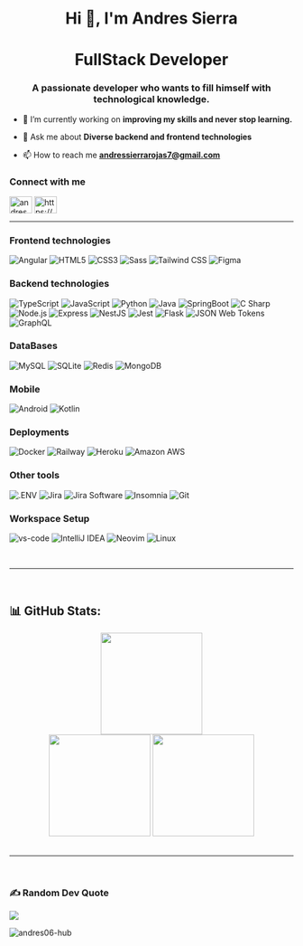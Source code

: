 <h1 align="center">Hi 👋, I'm Andres Sierra</h1>
<h1 align="center">FullStack Developer</h1>
<h3 align="center">A passionate developer who wants to fill himself with technological knowledge.</h3>

- 🔭 I’m currently working on **improving my skills and never stop learning.**

- 💬 Ask me about **Diverse backend and frontend technologies**

- 📫 How to reach me **andressierrarojas7@gmail.com**

### Connect with me
<p align="left">
<a href="https://twitter.com/andressr06" target="_blank"><img align="center" src="https://raw.githubusercontent.com/rahuldkjain/github-profile-readme-generator/master/src/images/icons/Social/twitter.svg" alt="andressr06" height="30" width="40" /></a>
<a href="https://www.linkedin.com/in/andressierrarojas/" target="_blank"><img align="center"   src="https://raw.githubusercontent.com/rahuldkjain/github-profile-readme-generator/master/src/images/icons/Social/linked-in-alt.svg" alt="https://www.linkedin.com/in/andressierrarojas/" height="30" width="40" /></a>
</p>

*************

### Frontend technologies

![Angular](https://img.shields.io/static/v1?style=for-the-badge&message=Angular&color=DD0031&logo=Angular&logoColor=FFFFFF&label=) ![HTML5](https://img.shields.io/static/v1?style=for-the-badge&message=HTML5&color=E34F26&logo=HTML5&logoColor=FFFFFF&label=)
 ![CSS3](https://img.shields.io/static/v1?style=for-the-badge&message=CSS3&color=1572B6&logo=CSS3&logoColor=FFFFFF&label=) ![Sass](https://img.shields.io/static/v1?style=for-the-badge&message=Sass&color=CC6699&logo=Sass&logoColor=FFFFFF&label=) ![Tailwind CSS](https://img.shields.io/static/v1?style=for-the-badge&message=Tailwind+CSS&color=222222&logo=Tailwind+CSS&logoColor=06B6D4&label=) ![Figma](https://img.shields.io/static/v1?style=for-the-badge&message=Figma&color=F24E1E&logo=Figma&logoColor=FFFFFF&label=)

### Backend technologies

![TypeScript](https://img.shields.io/static/v1?style=for-the-badge&message=TypeScript&color=3178C6&logo=TypeScript&logoColor=FFFFFF&label=) ![JavaScript](https://img.shields.io/static/v1?style=for-the-badge&message=JavaScript&color=222222&logo=JavaScript&logoColor=F7DF1E&label=) ![Python](https://img.shields.io/static/v1?style=for-the-badge&message=Python&color=3776AB&logo=Python&logoColor=FFFFFF&label=) ![Java](http://img.shields.io/badge/-Java-007396?style=flat-square&logo=java&logoColor=ffffff) ![SpringBoot](https://img.shields.io/static/v1?style=for-the-badge&message=spring+boot+&color=7CFC00&logo=java+&logoColor=FFFFFF&label=) ![C Sharp](https://img.shields.io/static/v1?style=for-the-badge&message=C+Sharp&color=239120&logo=C+Sharp&logoColor=FFFFFF&label=) ![Node.js](https://img.shields.io/static/v1?style=for-the-badge&message=Node.js&color=339933&logo=Node.js&logoColor=FFFFFF&label=) ![Express](https://img.shields.io/static/v1?style=for-the-badge&message=Express&color=000000&logo=Express&logoColor=FFFFFF&label=) ![NestJS](https://img.shields.io/static/v1?style=for-the-badge&message=NestJS&color=E0234E&logo=NestJS&logoColor=FFFFFF&label=) ![Jest](https://img.shields.io/static/v1?style=for-the-badge&message=Jest&color=C21325&logo=Jest&logoColor=FFFFFF&label=) ![Flask](https://img.shields.io/static/v1?style=for-the-badge&message=Flask&color=000000&logo=Flask&logoColor=FFFFFF&label=) ![JSON Web Tokens](https://img.shields.io/static/v1?style=for-the-badge&message=JSON+Web+Tokens&color=000000&logo=JSON+Web+Tokens&logoColor=FFFFFF&label=) ![GraphQL](https://img.shields.io/static/v1?style=for-the-badge&message=GraphQL&color=E10098&logo=GraphQL&logoColor=FFFFFF&label=)


### DataBases

![MySQL](https://img.shields.io/badge/mysql-%2300f.svg?style=for-the-badge&logo=mysql&logoColor=white) ![SQLite](https://img.shields.io/static/v1?style=for-the-badge&message=SQLite&color=003B57&logo=SQLite&logoColor=FFFFFF&label=) ![Redis](https://img.shields.io/static/v1?style=for-the-badge&message=Redis&color=DC382D&logo=Redis&logoColor=FFFFFF&label=) ![MongoDB](https://img.shields.io/badge/MongoDB-%234ea94b.svg?style=for-the-badge&logo=mongodb&logoColor=white)


### Mobile

![Android](https://img.shields.io/static/v1?style=for-the-badge&message=Android&color=222222&logo=Android&logoColor=3DDC84&label=) ![Kotlin](https://img.shields.io/static/v1?style=for-the-badge&message=Kotlin&color=7F52FF&logo=Kotlin&logoColor=FFFFFF&label=)


### Deployments

![Docker](https://img.shields.io/static/v1?style=for-the-badge&message=Docker&color=2496ED&logo=Docker&logoColor=FFFFFF&label=) ![Railway](https://img.shields.io/static/v1?style=for-the-badge&message=Railway&color=0B0D0E&logo=Railway&logoColor=FFFFFF&label=) ![Heroku](https://img.shields.io/static/v1?style=for-the-badge&message=Heroku&color=430098&logo=Heroku&logoColor=FFFFFF&label=) ![Amazon AWS](https://img.shields.io/static/v1?style=for-the-badge&message=Amazon+AWS&color=232F3E&logo=Amazon+AWS&logoColor=FFFFFF&label=)

### Other tools

![.ENV](https://img.shields.io/static/v1?style=for-the-badge&message=.ENV&color=222222&logo=.ENV&logoColor=ECD53F&label=) ![Jira](https://img.shields.io/static/v1?style=for-the-badge&message=Jira&color=0052CC&logo=Jira&logoColor=FFFFFF&label=) ![Jira Software](https://img.shields.io/static/v1?style=for-the-badge&message=Jira+Software&color=0052CC&logo=Jira+Software&logoColor=FFFFFF&label=) ![Insomnia](https://img.shields.io/static/v1?style=for-the-badge&message=Insomnia&color=4000BF&logo=Insomnia&logoColor=FFFFFF&label=) ![Git](https://img.shields.io/static/v1?style=for-the-badge&message=Git&color=F05032&logo=Git&logoColor=FFFFFF&label=)

### Workspace Setup

![vs-code](https://img.shields.io/badge/VS_Code-198CCD?style=for-the-badge&logo=Visual-Studio-Code&logoColor=white) ![IntelliJ IDEA](https://img.shields.io/static/v1?style=for-the-badge&message=IntelliJ+IDEA&color=000000&logo=IntelliJ+IDEA&logoColor=FFFFFF&label=) ![Neovim](https://img.shields.io/static/v1?style=for-the-badge&message=Neovim&color=57A143&logo=Neovim&logoColor=FFFFFF&label=) ![Linux](https://img.shields.io/static/v1?style=for-the-badge&message=Linux&color=222222&logo=Linux&logoColor=FCC624&label=) 

<p align="left"> 
</p>


<br />

**************

<br />

## 📊 GitHub Stats:
<div align="center">
  <img height="180em" src="https://github-readme-streak-stats.herokuapp.com/?user=andres06-hub&theme=dark&hide_border=false"/>
</div>
<div align="center">
  <img height="180em" src="https://github-readme-stats.vercel.app/api?username=andres06-hub&show_icons=true&theme=tokyonight&include_all_commits=true&count_private=true"/>
  <img height="180em" src="https://github-readme-stats.vercel.app/api/top-langs/?username=andres06-hub&layout=compact&langs_count=7&theme=tokyonight"/>
</div>


<br />

*************

<br />

### ✍️ Random Dev Quote
![](https://quotes-github-readme.vercel.app/api?type=horizontal&theme=dark)

<p align="left"> <img src="https://komarev.com/ghpvc/?username=andres06-hub&label=Profile%20views&color=0e75b6&style=flat" alt="andres06-hub" /> </p>

